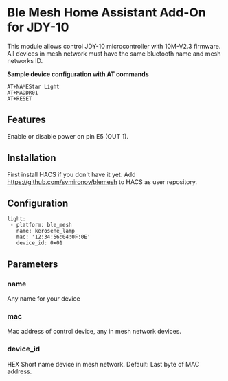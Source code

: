 # Ble Mesh Home Assistant Add-On for JDY-10

This module allows control JDY-10 microcontroller with 10M-V2.3 firmware. All devices in mesh network must have the same bluetooth name and mesh networks ID.

**Sample device configuration with AT commands**

    AT+NAMEStar Light 
    AT+MADDR01
    AT+RESET

## Features

Enable or disable power on pin E5 (OUT 1).           
   
## Installation

First install HACS if you don't have it yet. Add https://github.com/svmironov/blemesh to HACS as user repository.

## Configuration

    light:
     - platform: ble_mesh
       name: kerosene_lamp
       mac: '12:34:56:04:0F:0E'
       device_id: 0x01

## Parameters

### name
Any name for your device

### mac
Mac address of control device, any in mesh network devices. 

### device_id
HEX Short name device in mesh network. Default: Last byte of MAC address.